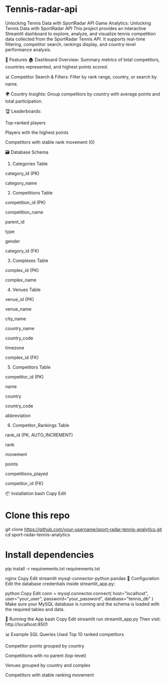 # Tennis-radar-api
Unlocking Tennis Data with SportRadar API
Game Analytics: Unlocking Tennis Data with SportRadar API
This project provides an interactive Streamlit dashboard to explore, analyze, and visualize tennis competition data collected from the SportRadar Tennis API. It supports real-time filtering, competitor search, rankings display, and country-level performance analysis.

🚀 Features
🏠 Dashboard Overview: Summary metrics of total competitors, countries represented, and highest points scored.

📊 Competitor Search & Filters: Filter by rank range, country, or search by name.

🌍 Country Insights: Group competitors by country with average points and total participation.

🏆 Leaderboards:

Top-ranked players

Players with the highest points

Competitors with stable rank movement (0)

🗃️ Database Schema
1. Categories Table

category_id (PK)

category_name

2. Competitions Table

competition_id (PK)

competition_name

parent_id

type

gender

category_id (FK)

3. Complexes Table

complex_id (PK)

complex_name

4. Venues Table

venue_id (PK)

venue_name

city_name

country_name

country_code

timezone

complex_id (FK)

5. Competitors Table

competitor_id (PK)

name

country

country_code

abbreviation

6. Competitor_Rankings Table

rank_id (PK, AUTO_INCREMENT)

rank

movement

points

competitions_played

competitor_id (FK)

📦 Installation
bash
Copy
Edit
# Clone this repo
git clone https://github.com/your-username/sport-radar-tennis-analytics.git
cd sport-radar-tennis-analytics

# Install dependencies
pip install -r requirements.txt
requirements.txt

nginx
Copy
Edit
streamlit
mysql-connector-python
pandas
🔧 Configuration
Edit the database credentials inside streamlit_app.py:

python
Copy
Edit
conn = mysql.connector.connect(
    host="localhost",
    user="your_user",
    password="your_password",
    database="tennis_db"
)
Make sure your MySQL database is running and the schema is loaded with the required tables and data.

🏁 Running the App
bash
Copy
Edit
streamlit run streamlit_app.py
Then visit: http://localhost:8501

📊 Example SQL Queries Used
Top 10 ranked competitors

Competitor points grouped by country

Competitions with no parent (top-level)

Venues grouped by country and complex

Competitors with stable ranking movement
